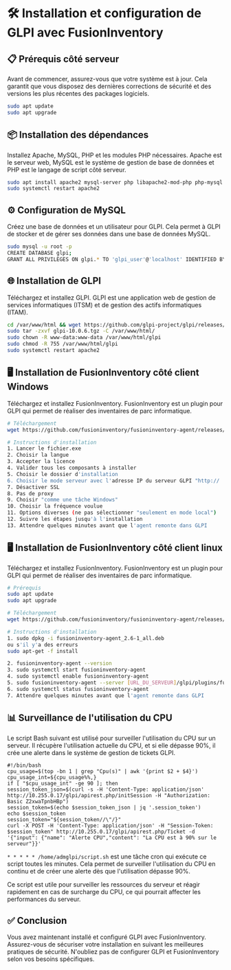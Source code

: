 
# 🛠️ Installation et configuration de GLPI avec FusionInventory

## 📋 Prérequis côté serveur

Avant de commencer, assurez-vous que votre système est à jour. Cela garantit que vous disposez des dernières corrections de sécurité et des versions les plus récentes des packages logiciels.

```bash
sudo apt update
sudo apt upgrade
```

## 📦 Installation des dépendances

Installez Apache, MySQL, PHP et les modules PHP nécessaires. Apache est le serveur web, MySQL est le système de gestion de base de données et PHP est le langage de script côté serveur.

```bash
sudo apt install apache2 mysql-server php libapache2-mod-php php-mysql php-cli php-gd php-ldap php-imap php-xml php-curl php-mbstring php-xmlrpc php-apcu php-json php-zip php-intl
sudo systemctl restart apache2
```

## ⚙️ Configuration de MySQL

Créez une base de données et un utilisateur pour GLPI. Cela permet à GLPI de stocker et de gérer ses données dans une base de données MySQL.

```bash
sudo mysql -u root -p
CREATE DATABASE glpi;
GRANT ALL PRIVILEGES ON glpi.* TO 'glpi_user'@'localhost' IDENTIFIED BY 'your_password';
```

## 🌐 Installation de GLPI

Téléchargez et installez GLPI. GLPI est une application web de gestion de services informatiques (ITSM) et de gestion des actifs informatiques (ITAM).

```bash
cd /var/www/html && wget https://github.com/glpi-project/glpi/releases/download/9.5.x/glpi-9.5.x.tgz
sudo tar -zxvf glpi-10.0.6.tgz -C /var/www/html/
sudo chown -R www-data:www-data /var/www/html/glpi
sudo chmod -R 755 /var/www/html/glpi
sudo systemctl restart apache2
```

## 🖥️ Installation de FusionInventory côté client Windows

Téléchargez et installez FusionInventory. FusionInventory est un plugin pour GLPI qui permet de réaliser des inventaires de parc informatique.

```bash
# Téléchargement
wget https://github.com/fusioninventory/fusioninventory-agent/releases/download/2.6/fusioninventory-agent_windows-x64_2.6-portable.exe

# Instructions d'installation
1. Lancer le fichier.exe
2. Choisir la langue
3. Accepter la licence
4. Valider tous les composants à installer
5. Choisir le dossier d'installation
6. Choisir le mode serveur avec l'adresse IP du serveur GLPI "http://   <ip_du_serveur_glpi>/glpi/plugins/fusioninventory/"
7. Désactiver SSL
8. Pas de proxy
9. Choisir "comme une tâche Windows"
10. Choisir la fréquence voulue
11. Options diverses (ne pas sélectionner "seulement en mode local")
12. Suivre les étapes jusqu'à l'installation
13. Attendre quelques minutes avant que l'agent remonte dans GLPI
```

## 🖥️ Installation de FusionInventory côté client linux

Téléchargez et installez FusionInventory. FusionInventory est un plugin pour GLPI qui permet de réaliser des inventaires de parc informatique.


```bash
# Prérequis
sudo apt update
sudo apt upgrade
```

```bash
# Téléchargement
wget https://github.com/fusioninventory/fusioninventory-agent/releases/download/2.6/fusioninventory-agent_windows-x64_2.6-portable.exe](https://github.com/fusioninventory/fusioninventory-agent/releases/download/2.6/fusioninventory-agent_2.6-1_all.deb)

# Instructions d'installation
1. sudo dpkg -i fusioninventory-agent_2.6-1_all.deb
ou s'il y'a des erreurs
sudo apt-get -f install

2. fusioninventory-agent --version
3. sudo systemctl start fusioninventory-agent
4. sudo systemctl enable fusioninventory-agent
5. sudo fusioninventory-agent --server [URL_DU_SERVEUR]/glpi/plugins/fusioninventory
6. sudo systemctl status fusioninventory-agent
7. Attendre quelques minutes avant que l'agent remonte dans GLPI
```

## 📊 Surveillance de l'utilisation du CPU

Le script Bash suivant est utilisé pour surveiller l'utilisation du CPU sur un serveur. Il récupère l'utilisation actuelle du CPU, et si elle dépasse 90%, il crée une alerte dans le système de gestion de tickets GLPI.

```
#!/bin/bash
cpu_usage=$(top -bn 1 | grep "Cpu(s)" | awk '{print $2 + $4}')
cpu_usage_int=${cpu_usage%%,}
if [ "$cpu_usage_int" -ge 90 ]; then
session_token_json=$(curl -s -H 'Content-Type: application/json' http://10.255.0.17/glpi/apirest.php/initSession -H "Authorization: Basic Z2xwaTpnbHBp")
session_token=$(echo $session_token_json | jq '.session_token')
echo $session_token
session_token="${session_token//\"/}"
curl -X POST -H 'Content-Type: application/json' -H "Session-Token: $session_token" http://10.255.0.17/glpi/apirest.php/Ticket -d '{"input": {"name": "Alerte CPU","content": "La CPU est à 90% sur le serveur"}}'
```

`* * * * * /home/admglpi/script.sh` est une tâche cron qui exécute ce script toutes les minutes. Cela permet de surveiller l'utilisation du CPU en continu et de créer une alerte dès que l'utilisation dépasse 90%.

Ce script est utile pour surveiller les ressources du serveur et réagir rapidement en cas de surcharge du CPU, ce qui pourrait affecter les performances du serveur.

## ✅ Conclusion

Vous avez maintenant installé et configuré GLPI avec FusionInventory. Assurez-vous de sécuriser votre installation en suivant les meilleures pratiques de sécurité. N'oubliez pas de configurer GLPI et FusionInventory selon vos besoins spécifiques.
